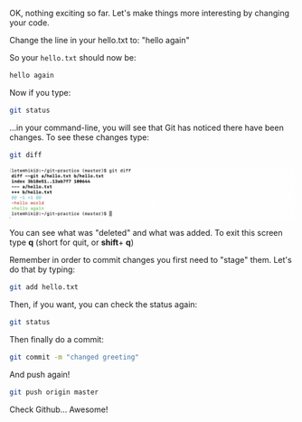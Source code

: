 OK, nothing exciting so far. Let's make things more interesting by changing your code.

  

Change the line in your hello.txt to: "hello again"

So your `hello.txt` should now be:

```bash
hello again
```
  

Now if you type:

```bash
git status
```
  

...in your command-line, you will see that Git has noticed there have been changes. To see these changes type:

  

```bash
git diff
```
  
![.guides/img/PROD_A567-0](./PROD_A567-0.png)



  

You can see what was "deleted" and what was added. To exit this screen type **q** (short for quit, or **shift**+ **q**)

Remember in order to commit changes you first need to "stage" them. Let's do that by typing:

  

```bash
git add hello.txt
```
  

Then, if you want, you can check the status again:

  

```bash
git status
```
  

Then finally do a commit:

  

```bash
git commit -m "changed greeting"
  ```

And push again!
  

```bash
git push origin master
```
  

Check Github... Awesome!